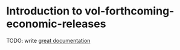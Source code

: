 # Introduction to vol-forthcoming-economic-releases

TODO: write [great documentation](http://jacobian.org/writing/what-to-write/)

